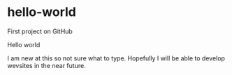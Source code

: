 # hello-world
First project on GitHub

Hello world

I am new at this so not sure what to type. Hopefully I will be able to develop wevsites in the near future.

